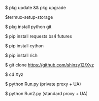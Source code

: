 $ pkg update && pkg upgrade

$termux-setup-storage

$ pkg install python git

$ pip install requests bs4 futures

$ pip install cython

$ pip install rich

$ git clone https://github.com/shinzy12/Xyz

$ cd Xyz

$ python Run.py (private proxy + UA)

$ python Run2.py (standard proxy + UA)

